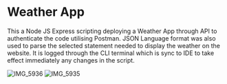 # Weather App
This a Node JS Express scripting deploying a Weather App through API to authenticate the code utilising Postman. JSON Language format was also used to parse the selected statement needed to display the weather on the website. It is logged through the CLI terminal which is sync to IDE to take effect immediately any changes in the script.

![IMG_5936](https://user-images.githubusercontent.com/82679886/124378625-55fb0f80-dcaa-11eb-999a-7f289ff7e7a8.jpg)
![IMG_5935](https://user-images.githubusercontent.com/82679886/124378669-8a6ecb80-dcaa-11eb-94a9-e28af39418bc.jpg)


